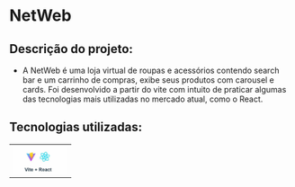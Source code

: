# NetWeb
## Descrição do projeto:
- A NetWeb é uma loja virtual de roupas e acessórios contendo search bar e um carrinho de compras, exibe seus produtos com carousel e cards. Foi desenvolvido a partir do vite com intuito de praticar algumas das tecnologias mais utilizadas no mercado atual, como o React.
## Tecnologias utilizadas:
<table>
  <tr>
    <td align="center" width="96">
      <img src="./images/vite-react.jpg" alt="icon">
    </td>
  </tr>
</table>


